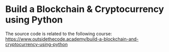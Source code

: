 # Build a Blockchain & Cryptocurrency using Python

The source code is related to the following course:
https://www.outsidethecode.academy/build-a-blockchain-and-cryptocurrency-using-python
